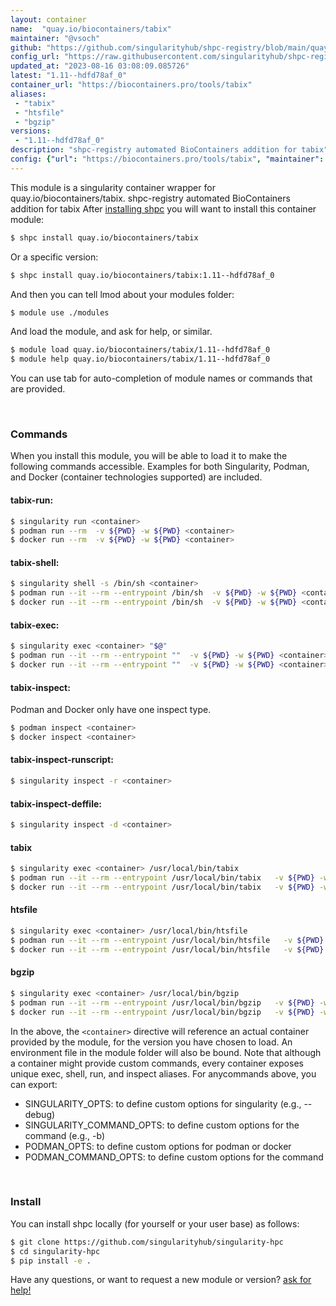 ```yaml
---
layout: container
name:  "quay.io/biocontainers/tabix"
maintainer: "@vsoch"
github: "https://github.com/singularityhub/shpc-registry/blob/main/quay.io/biocontainers/tabix/container.yaml"
config_url: "https://raw.githubusercontent.com/singularityhub/shpc-registry/main/quay.io/biocontainers/tabix/container.yaml"
updated_at: "2023-08-16 03:08:09.085726"
latest: "1.11--hdfd78af_0"
container_url: "https://biocontainers.pro/tools/tabix"
aliases:
 - "tabix"
 - "htsfile"
 - "bgzip"
versions:
 - "1.11--hdfd78af_0"
description: "shpc-registry automated BioContainers addition for tabix"
config: {"url": "https://biocontainers.pro/tools/tabix", "maintainer": "@vsoch", "description": "shpc-registry automated BioContainers addition for tabix", "latest": {"1.11--hdfd78af_0": "sha256:106e72ca3c7ca98c12b3971ba3d2699f4ec63673976f6037a38ebf1d46727515"}, "tags": {"1.11--hdfd78af_0": "sha256:106e72ca3c7ca98c12b3971ba3d2699f4ec63673976f6037a38ebf1d46727515"}, "docker": "quay.io/biocontainers/tabix", "aliases": {"tabix": "/usr/local/bin/tabix", "htsfile": "/usr/local/bin/htsfile", "bgzip": "/usr/local/bin/bgzip"}}
---
```


This module is a singularity container wrapper for quay.io/biocontainers/tabix.
shpc-registry automated BioContainers addition for tabix
After [installing shpc](#install) you will want to install this container module:


```bash
$ shpc install quay.io/biocontainers/tabix
```

Or a specific version:

```bash
$ shpc install quay.io/biocontainers/tabix:1.11--hdfd78af_0
```

And then you can tell lmod about your modules folder:

```bash
$ module use ./modules
```

And load the module, and ask for help, or similar.

```bash
$ module load quay.io/biocontainers/tabix/1.11--hdfd78af_0
$ module help quay.io/biocontainers/tabix/1.11--hdfd78af_0
```

You can use tab for auto-completion of module names or commands that are provided.

<br>

### Commands

When you install this module, you will be able to load it to make the following commands accessible.
Examples for both Singularity, Podman, and Docker (container technologies supported) are included.

#### tabix-run:

```bash
$ singularity run <container>
$ podman run --rm  -v ${PWD} -w ${PWD} <container>
$ docker run --rm  -v ${PWD} -w ${PWD} <container>
```

#### tabix-shell:

```bash
$ singularity shell -s /bin/sh <container>
$ podman run --it --rm --entrypoint /bin/sh  -v ${PWD} -w ${PWD} <container>
$ docker run --it --rm --entrypoint /bin/sh  -v ${PWD} -w ${PWD} <container>
```

#### tabix-exec:

```bash
$ singularity exec <container> "$@"
$ podman run --it --rm --entrypoint ""  -v ${PWD} -w ${PWD} <container> "$@"
$ docker run --it --rm --entrypoint ""  -v ${PWD} -w ${PWD} <container> "$@"
```

#### tabix-inspect:

Podman and Docker only have one inspect type.

```bash
$ podman inspect <container>
$ docker inspect <container>
```

#### tabix-inspect-runscript:

```bash
$ singularity inspect -r <container>
```

#### tabix-inspect-deffile:

```bash
$ singularity inspect -d <container>
```


#### tabix

```bash
$ singularity exec <container> /usr/local/bin/tabix
$ podman run --it --rm --entrypoint /usr/local/bin/tabix   -v ${PWD} -w ${PWD} <container> -c " $@"
$ docker run --it --rm --entrypoint /usr/local/bin/tabix   -v ${PWD} -w ${PWD} <container> -c " $@"
```


#### htsfile

```bash
$ singularity exec <container> /usr/local/bin/htsfile
$ podman run --it --rm --entrypoint /usr/local/bin/htsfile   -v ${PWD} -w ${PWD} <container> -c " $@"
$ docker run --it --rm --entrypoint /usr/local/bin/htsfile   -v ${PWD} -w ${PWD} <container> -c " $@"
```


#### bgzip

```bash
$ singularity exec <container> /usr/local/bin/bgzip
$ podman run --it --rm --entrypoint /usr/local/bin/bgzip   -v ${PWD} -w ${PWD} <container> -c " $@"
$ docker run --it --rm --entrypoint /usr/local/bin/bgzip   -v ${PWD} -w ${PWD} <container> -c " $@"
```



In the above, the `<container>` directive will reference an actual container provided
by the module, for the version you have chosen to load. An environment file in the
module folder will also be bound. Note that although a container
might provide custom commands, every container exposes unique exec, shell, run, and
inspect aliases. For anycommands above, you can export:

 - SINGULARITY_OPTS: to define custom options for singularity (e.g., --debug)
 - SINGULARITY_COMMAND_OPTS: to define custom options for the command (e.g., -b)
 - PODMAN_OPTS: to define custom options for podman or docker
 - PODMAN_COMMAND_OPTS: to define custom options for the command

<br>

### Install

You can install shpc locally (for yourself or your user base) as follows:

```bash
$ git clone https://github.com/singularityhub/singularity-hpc
$ cd singularity-hpc
$ pip install -e .
```

Have any questions, or want to request a new module or version? [ask for help!](https://github.com/singularityhub/singularity-hpc/issues)